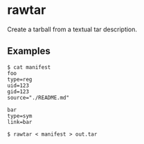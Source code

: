 # rawtar

Create a tarball from a textual tar description.

## Examples
```
$ cat manifest
foo
type=reg
uid=123
gid=123
source="./README.md"

bar
type=sym
link=bar

$ rawtar < manifest > out.tar
```
